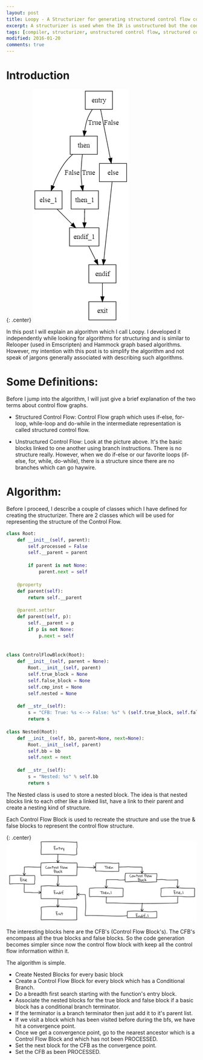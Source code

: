 ```yaml
---
layout: post
title: Loopy - A Structurizer for generating structured control flow code.
excerpt: A structurizer is used when the IR is unstructured but the code to be generated needs to be structured. A structured control flow represents idioms which are generally present in higher-level languages such as if-else, for-loop, while-loop, do-while etc.
tags: [compiler, structurizer, unstructured control flow, structured control flow, cfg]
modified: 2016-01-20
comments: true
---
```


# Introduction

{: .center}
![Nested If Else Block](/img/blog/spiderjit/nested_if_cfg.png "Nested If-else CFG")

In this post I will explain an algorithm which I call Loopy. I developed it independently while looking for algorithms for structuring and is similar to Relooper (used in Emscripten) and Hammock graph based algorithms. However, my intention with this post is to simplify the algorithm and not speak of jargons generally associated with describing such algorithms.

# Some Definitions:

Before I jump into the algorithm, I will just give a brief explanation of the two terms about control flow graphs.

- Structured Control Flow: Control Flow graph which uses if-else, for-loop, while-loop and do-while in the intermediate representation is called structured control flow.

- Unstructured Control Flow: Look at the picture above. It's the basic blocks linked to one another using branch instructions. There is no structure really. However, when we do if-else or our favorite loops (if-else, for, while, do-while), there is a structure since there are no branches which can go haywire.

# Algorithm:

Before I proceed, I describe a couple of classes which I have defined for creating the structurizer. There are 2 classes which will be used for representing the structure of the Control Flow.

~~~python
class Root:
    def __init__(self, parent):
        self.processed = False
        self.__parent = parent

        if parent is not None:
            parent.next = self

    @property
    def parent(self):
        return self.__parent

    @parent.setter
    def parent(self, p):
        self.__parent = p
        if p is not None:
            p.next = self


class ControlFlowBlock(Root):
    def __init__(self, parent = None):
        Root.__init__(self, parent)
        self.true_block = None
        self.false_block = None
        self.cmp_inst = None
        self.nested = None

    def __str__(self):
        s = "CFB: True: %s <--> False: %s" % (self.true_block, self.false_block)
        return s

class Nested(Root):
    def __init__(self, bb, parent=None, next=None):
        Root.__init__(self, parent)
        self.bb = bb
        self.next = next

    def __str__(self):
        s = "Nested: %s" % self.bb
        return s
~~~

The Nested class is used to store a nested block. The idea is that nested blocks link to each other like a linked list, have a link to their parent and create a nesting kind of structure.

Each Control Flow Block is used to recreate the structure and use the true & false blocks to represent the control flow structure.

{: .center}
![Nested If Else Structurized diagram](/img/blog/spiderjit/nested_if_structurizer.png "Nested If Structurized")

The interesting blocks here are the CFB's (Control Flow Block's). The CFB's encompass all the true blocks and false blocks. So the code generation becomes simpler since now the control flow block with keep all the control flow information within it.

The algorithm is simple.

- Create Nested Blocks for every basic block
- Create a Control Flow Block for every block which has a Conditional Branch.
- Do a breadth first search starting with the function's entry block.
- Associate the nested blocks for the true block and false block if a basic block has a conditional branch terminator.
- If the terminator is a branch terminator then just add it to it's parent list.
- If we visit a block which has been visited before during the bfs, we have hit a convergence point.
- Once we get a convergence point, go to the nearest ancestor which is a Control Flow Block and which has not been PROCESSED.
- Set the next block for the CFB as the convergence point.
- Set the CFB as been PROCESSED.

